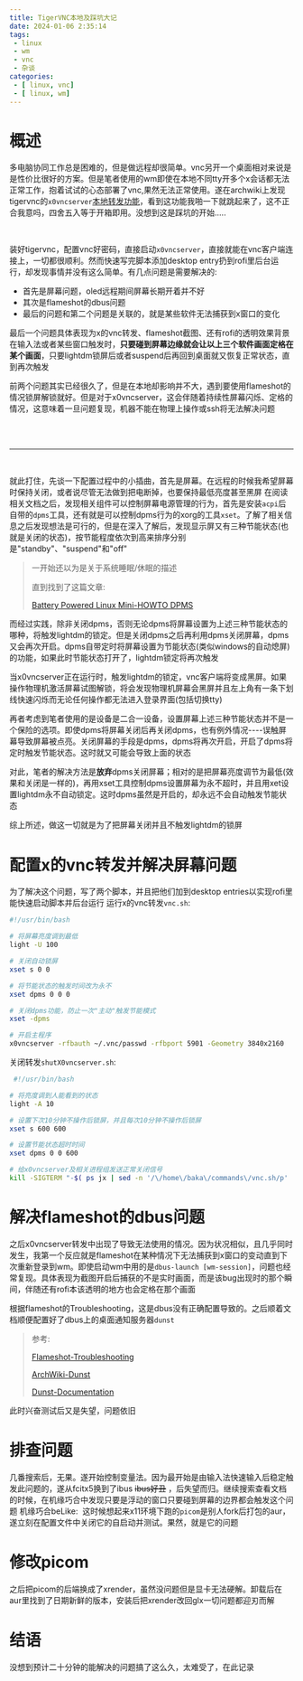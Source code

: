 ```yaml
---
title: TigerVNC本地及踩坑大记
date: 2024-01-06 2:35:14
tags:
 - linux
 - wm
 - vnc
 - 杂谈
categories:
 - [ linux, vnc]
 - [ linux, wm]
---
```


# 概述
多电脑协同工作总是困难的，但是做远程却很简单。vnc另开一个桌面相对来说是是性价比很好的方案。但是笔者使用的wm即使在本地不同tty开多个x会话都无法正常工作，抱着试试的心态部署了vnc,果然无法正常使用。遂在archwiki上发现tigervnc的`x0vncserver`[本地转发功能](https://wiki.archlinuxcn.org/wiki/TigerVNC#%E8%BF%90%E8%A1%8C_x0vncserver_%E6%9D%A5%E7%9B%B4%E6%8E%A5%E6%8E%A7%E5%88%B6%E6%9C%AC%E5%9C%B0%E6%98%BE%E7%A4%BA%E5%86%85%E5%AE%B9)，看到这功能我啪一下就跳起来了，这不正合我意吗，四舍五入等于开箱即用。没想到这是踩坑的开始.....

<br>

装好tigervnc，配置vnc好密码，直接启动`x0vncserver`，直接就能在vnc客户端连接上，一切都很顺利。然而快速写完脚本添加desktop entry扔到rofi里后台运行，却发现事情并没有这么简单。有几点问题是需要解决的:
   
- 首先是屏幕问题，oled远程期间屏幕长期开着并不好
- 其次是flameshot的dbus问题
- 最后的问题和第二个问题是关联的，就是某些软件无法捕获到x窗口的变化

最后一个问题具体表现为x的vnc转发、flameshot截图、还有rofi的透明效果背景在输入法或者某些窗口触发时，**只要碰到屏幕边缘就会让以上三个软件画面定格在某个画面**，只要lightdm锁屏后或者suspend后再回到桌面就又恢复正常状态，直到再次触发

前两个问题其实已经很久了，但是在本地却影响并不大，遇到要使用flameshot的情况锁屏解锁就好。但是对于x0vncserver，这会伴随着持续性屏幕闪烁、定格的情况，这意味着一旦问题复现，机器不能在物理上操作或ssh将无法解决问题

<br>

<br>

-----

<br>

就此打住，先谈一下配置过程中的小插曲，首先是屏幕。在远程的时候我希望屏幕时保持关闭，或者说尽管无法做到把电断掉，也要保持最低亮度甚至黑屏
在阅读相关文档之后，发现相关组件可以控制屏幕电源管理的行为，首先是安装`acpi`后自带的`dpms`工具，还有就是可以控制dpms行为的xorg的工具`xset`。了解了相关信息之后发现想法是可行的，但是在深入了解后，发现显示屏又有三种节能状态(也就是关闭的状态)，按节能程度依次到高来排序分别是"standby"、"suspend"和"off"
>一开始还以为是关于系统睡眠/休眠的描述
>
>直到找到了这篇文章:
>
>[Battery Powered Linux Mini-HOWTO DPMS](https://tldp.org/HOWTO/Battery-Powered/displaytypes.html)

而经过实践，除非关闭dpms，否则无论dpms将屏幕设置为上述三种节能状态的哪种，将触发lightdm的锁定。但是关闭dpms之后再利用dpms关闭屏幕，dpms又会再次开启。dpms自带定时将屏幕设置为节能状态(类似windows的自动熄屏)的功能，如果此时节能状态打开了，lightdm锁定将再次触发

当x0vncserver正在运行时，触发lightdm的锁定，vnc客户端将变成黑屏。如果操作物理机激活屏幕试图解锁，将会发现物理机屏幕会黑屏并且左上角有一条下划线快速闪烁而无论任何操作都无法进入登录界面(包括切换tty)

再者考虑到笔者使用的是设备是二合一设备，设置屏幕上述三种节能状态并不是一个保险的选项。即使dpms将屏幕关闭后再关闭dpms，也有例外情况----误触屏幕导致屏幕被点亮。关闭屏幕的手段是dpms，dpms将再次开启，开启了dpms将定时触发节能状态。这时就又可能会导致上面的状态

对此，笔者的解决方法是**放弃**dpms关闭屏幕；相对的是把屏幕亮度调节为最低(效果和关闭是一样的)，再用xset工具控制dpms设置屏幕为永不超时，并且用xet设置lightdm永不自动锁定。这时dpms虽然是开启的，却永远不会自动触发节能状态

综上所述，做这一切就是为了把屏幕关闭并且不触发lightdm的锁屏

# 配置x的vnc转发并解决屏幕问题
为了解决这个问题，写了两个脚本，并且把他们加到desktop entries以实现rofi里能快速启动脚本并后台运行
运行x的vnc转发`vnc.sh`:
```bash
#!/usr/bin/bash

# 将屏幕亮度调到最低
light -U 100

# 关闭自动锁屏
xset s 0 0

# 将节能状态的触发时间改为永不
xset dpms 0 0 0

# 关闭dpms功能，防止一次"主动"触发节能模式
xset -dpms

# 开启主程序
x0vncserver -rfbauth ~/.vnc/passwd -rfbport 5901 -Geometry 3840x2160
```

关闭转发`shutX0vncserver.sh`:
```bash
 #!/usr/bin/bash

# 将亮度调到人能看到的状态
light -A 10

# 设置下次10分钟不操作后锁屏，并且每次10分钟不操作后锁屏
xset s 600 600

# 设置节能状态超时时间
xset dpms 0 0 600

# 给x0vncserver及相关进程组发送正常关闭信号
kill -SIGTERM "-$( ps jx | sed -n '/\/home\/baka\/commands\/vnc.sh/p' | awk '{print $3}'| head -n 1)"
```

# 解决flameshot的dbus问题
之后x0vncserver转发中出现了导致无法使用的情况。因为状况相似，且几乎同时发生，我第一个反应就是flameshot在某种情况下无法捕获到x窗口的变动直到下次重新登录到wm。即使启动wm中用的是`dbus-launch [wm-session]`，问题也经常复现。具体表现为截图开启后捕获的不是实时画面，而是该bug出现时的那个瞬间，伴随还有rofi本该透明的地方也会定格在那个画面

根据flameshot的Troubleshooting，这是dbus没有正确配置导致的。之后顺着文档顺便配置好了dbus上的桌面通知服务器`dunst`

>参考:
>
>[Flameshot-Troubleshooting](https://flameshot.org/docs/guide/troubleshooting/#in-tiling-window-managers-e-g-i3wm-dwm-bspwm-flameshot-does-not-pin-the-screenshot)
>
>[ArchWiki-Dunst](https://www.bing.com/search?q=dunst+archiwiki&qs=n&form=QBRE&sp=-1&ghc=1&lq=0&pq=dunst+archiwiki&sc=2-15&sk=&cvid=B7285795BA7F43B789B0BA33EA7FEA17&ghsh=0&ghacc=0&ghpl=)
>
>[Dunst-Documentation](https://dunst-project.org/documentation/)

此时兴奋测试后又是失望，问题依旧

# 排查问题
几番搜索后，无果。遂开始控制变量法。因为最开始是由输入法快速输入后稳定触发此问题的，遂从fcitx5换到了ibus <del>ibus好丑</del> ，后失望而归。继续搜索查看文档的时候，在机缘巧合中发现只要是浮动的窗口只要碰到屏幕的边界都会触发这个问题
机缘巧合beLike:
<img title="" src="https://dlink.host/1drv/aHR0cHM6Ly8xZHJ2Lm1zL2kvcyFBckVNT01Ec2ZXcEdnUTI1a1BWanVHVHBWZ2Q5P2U9UlloUDV5.png" alt="">
这时候想起来x11环境下跑的`picom`是别人fork后打包的aur，遂立刻在配置文件中关闭它的自启动并测试。果然，就是它的问题
# 修改picom
之后把picom的后端换成了xrender，虽然没问题但是显卡无法硬解。卸载后在aur里找到了日期新鲜的版本，安装后把xrender改回glx一切问题都迎刃而解
# 结语
没想到预计二十分钟的能解决的问题搞了这么久，太难受了，在此记录

